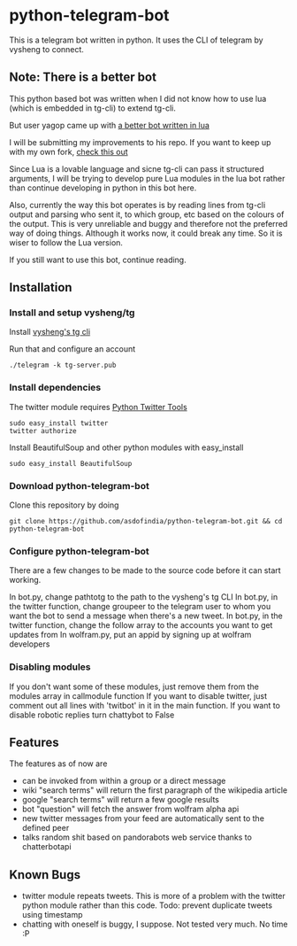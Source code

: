 python-telegram-bot
===================

This is a telegram bot written in python. It uses the CLI of telegram by vysheng to connect. 

## Note: There is a better bot ##
This python based bot was written when I did not know how to use lua (which is embedded in tg-cli) to extend tg-cli.

But user yagop came up with [a better bot written in lua](https://github.com/yagop/telegram-bot)

I will be submitting my improvements to his repo. If you want to keep up with my own fork, [check this out](https://github.com/asdofindia/telegram-bot)

Since Lua is a lovable language and sicne tg-cli can pass it structured arguments, I will be trying to develop pure Lua modules in the lua bot rather than continue developing in python in this bot here.

Also, currently the way this bot operates is by reading lines from tg-cli output and parsing who sent it, to which group, etc based on the colours of the output. This is very unreliable and buggy and therefore not the preferred way of doing things. Although it works now, it could break any time. So it is wiser to follow the Lua version.

If you still want to use this bot, continue reading. 


## Installation ##

### Install and setup vysheng/tg ###
Install [vysheng's tg cli](http://github.com/vysheng/tg/#installation)

Run that and configure an account
    
    ./telegram -k tg-server.pub
    
### Install dependencies ###
The twitter module requires [Python Twitter Tools](http://mike.verdone.ca/twitter/)
    
    sudo easy_install twitter
    twitter authorize

Install BeautifulSoup and other python modules with easy_install

    sudo easy_install BeautifulSoup

### Download python-telegram-bot ###
Clone this repository by doing
    
    git clone https://github.com/asdofindia/python-telegram-bot.git && cd python-telegram-bot
    
### Configure python-telegram-bot ###
There are a few changes to be made to the source code before it can start working.

In bot.py, change pathtotg to the path to the vysheng's tg CLI
In bot.py, in the twitter function, change groupeer to the telegram user to whom you want the bot to send a message when there's a new tweet.
In bot.py, in the twitter function, change the follow array to the accounts you want to get updates from
In wolfram.py, put an appid by signing up at wolfram developers

### Disabling modules ###
If you don't want some of these modules, just remove them from the modules array in callmodule function
If you want to disable twitter, just comment out all lines with 'twitbot' in it in the main function.
If you want to disable robotic replies turn chattybot to False

## Features ##
The features as of now are
  
* can be invoked from within a group or a direct message
* wiki "search terms" will return the first paragraph of the wikipedia article
* google "search terms" will return a few google results
* bot "question" will fetch the answer from wolfram alpha api
* new twitter messages from your feed are automatically sent to the defined peer
* talks random shit based on pandorabots web service thanks to chatterbotapi

## Known Bugs ##

* twitter module repeats tweets. This is more of a problem with the twitter python module rather than this code. Todo: prevent duplicate tweets using timestamp
* chatting with oneself is buggy, I suppose. Not tested very much. No time :P
